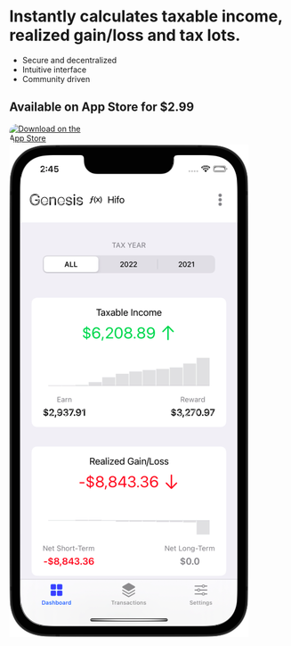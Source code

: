 <div class="app-sidebar">
  <h1 class="project-header">
    Instantly calculates taxable income, realized gain/loss and tax lots.
  </h1>
  <ul>
    <li>Secure and decentralized</li>
    <li>Intuitive interface</li>
    <li>Community driven</li>
  </ul>
  <h2 class="project-tagline">
    Available on App Store for $2.99
  </h2>
  <a href="https://apps.apple.com/us/app/cointrail/id1614887276?itsct=apps_box_badge&amp;itscg=30200" style="display: inline-block; overflow: hidden; border-top-left-radius: 13px; border-top-right-radius: 13px; border-bottom-right-radius: 13px; border-bottom-left-radius: 13px; width: 150px;"><img src="https://tools.applemediaservices.com/api/badges/download-on-the-app-store/black/en-us?size=250x83&amp;releaseDate=1647993600&h=77490f38156a901efc16654c37b90396" alt="Download on the App Store" style="border-top-left-radius: 13px; border-top-right-radius: 13px; border-bottom-right-radius: 13px; border-bottom-left-radius: 13px; width: 150px;"></a>
</div>
<div>
  <img src="/assets/images/CoinTrail-phone-22-06-01.png" alt="CoinTrail phone" class="app-poster"/>
</div>
